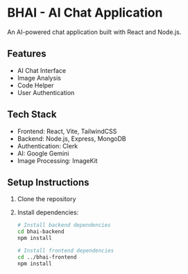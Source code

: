 # BHAI - AI Chat Application

An AI-powered chat application built with React and Node.js.

## Features

- AI Chat Interface
- Image Analysis
- Code Helper
- User Authentication

## Tech Stack

- Frontend: React, Vite, TailwindCSS
- Backend: Node.js, Express, MongoDB
- Authentication: Clerk
- AI: Google Gemini
- Image Processing: ImageKit

## Setup Instructions

1. Clone the repository
2. Install dependencies:

   ```bash
   # Install backend dependencies
   cd bhai-backend
   npm install

   # Install frontend dependencies
   cd ../bhai-frontend
   npm install
   ```
